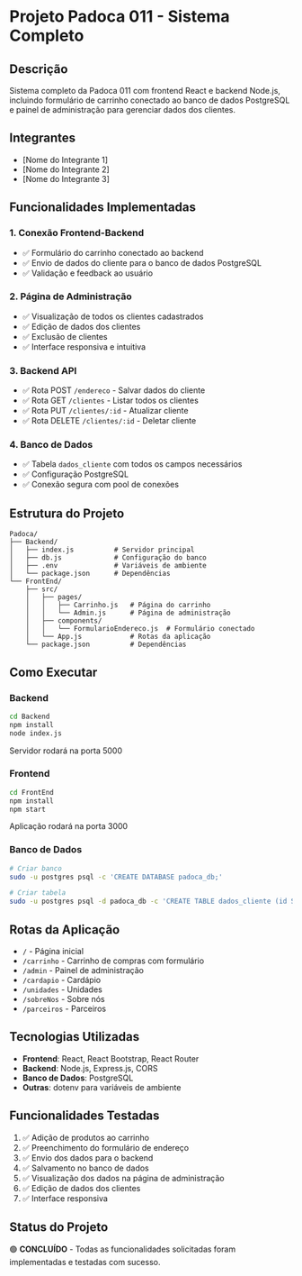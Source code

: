 # Projeto Padoca 011 - Sistema Completo

## Descrição
Sistema completo da Padoca 011 com frontend React e backend Node.js, incluindo formulário de carrinho conectado ao banco de dados PostgreSQL e painel de administração para gerenciar dados dos clientes.

## Integrantes
- [Nome do Integrante 1]
- [Nome do Integrante 2]
- [Nome do Integrante 3]

## Funcionalidades Implementadas

### 1. Conexão Frontend-Backend
- ✅ Formulário do carrinho conectado ao backend
- ✅ Envio de dados do cliente para o banco de dados PostgreSQL
- ✅ Validação e feedback ao usuário

### 2. Página de Administração
- ✅ Visualização de todos os clientes cadastrados
- ✅ Edição de dados dos clientes
- ✅ Exclusão de clientes
- ✅ Interface responsiva e intuitiva

### 3. Backend API
- ✅ Rota POST `/endereco` - Salvar dados do cliente
- ✅ Rota GET `/clientes` - Listar todos os clientes
- ✅ Rota PUT `/clientes/:id` - Atualizar cliente
- ✅ Rota DELETE `/clientes/:id` - Deletar cliente

### 4. Banco de Dados
- ✅ Tabela `dados_cliente` com todos os campos necessários
- ✅ Configuração PostgreSQL
- ✅ Conexão segura com pool de conexões

## Estrutura do Projeto

```
Padoca/
├── Backend/
│   ├── index.js          # Servidor principal
│   ├── db.js             # Configuração do banco
│   ├── .env              # Variáveis de ambiente
│   └── package.json      # Dependências
└── FrontEnd/
    ├── src/
    │   ├── pages/
    │   │   ├── Carrinho.js   # Página do carrinho
    │   │   └── Admin.js      # Página de administração
    │   ├── components/
    │   │   └── FormularioEndereco.js  # Formulário conectado
    │   └── App.js            # Rotas da aplicação
    └── package.json          # Dependências
```

## Como Executar

### Backend
```bash
cd Backend
npm install
node index.js
```
Servidor rodará na porta 5000

### Frontend
```bash
cd FrontEnd
npm install
npm start
```
Aplicação rodará na porta 3000

### Banco de Dados
```bash
# Criar banco
sudo -u postgres psql -c 'CREATE DATABASE padoca_db;'

# Criar tabela
sudo -u postgres psql -d padoca_db -c 'CREATE TABLE dados_cliente (id SERIAL PRIMARY KEY, nome VARCHAR(255), cep VARCHAR(10), numero_rua VARCHAR(10), cidade VARCHAR(255), bairro VARCHAR(255), rua VARCHAR(255), telefone VARCHAR(20));'
```

## Rotas da Aplicação

- `/` - Página inicial
- `/carrinho` - Carrinho de compras com formulário
- `/admin` - Painel de administração
- `/cardapio` - Cardápio
- `/unidades` - Unidades
- `/sobreNos` - Sobre nós
- `/parceiros` - Parceiros

## Tecnologias Utilizadas

- **Frontend**: React, React Bootstrap, React Router
- **Backend**: Node.js, Express.js, CORS
- **Banco de Dados**: PostgreSQL
- **Outras**: dotenv para variáveis de ambiente

## Funcionalidades Testadas

1. ✅ Adição de produtos ao carrinho
2. ✅ Preenchimento do formulário de endereço
3. ✅ Envio dos dados para o backend
4. ✅ Salvamento no banco de dados
5. ✅ Visualização dos dados na página de administração
6. ✅ Edição de dados dos clientes
7. ✅ Interface responsiva

## Status do Projeto
🟢 **CONCLUÍDO** - Todas as funcionalidades solicitadas foram implementadas e testadas com sucesso.
